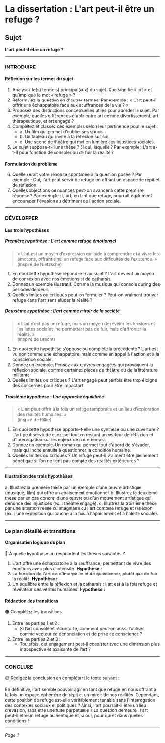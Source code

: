 # La dissertation : L'art peut-il être un refuge ?

## Sujet
**L'art peut-il être un refuge ?**

---

### INTRODUIRE

#### Réflexion sur les termes du sujet

1. Analysez le(s) terme(s) principal(aux) du sujet. Que signifie « art » et qu’implique le mot « refuge » ? 
2. Reformulez la question en d'autres termes. Par exemple : « L'art peut-il offrir une échappatoire face aux souffrances de la vie ? »
3. Proposez des distinctions conceptuelles utiles pour aborder le sujet. Par exemple, quelles différences établir entre art comme divertissement, art thérapeutique, et art engagé ?
4. Complétez et classez ces exemples selon leur pertinence pour le sujet : 
   - a. Un film qui permet d’oublier ses soucis.
   - b. Un tableau qui invite à la réflexion sur soi.
   - c. Une scène de théâtre qui met en lumière des injustices sociales.
5. Le sujet suppose-t-il une thèse ? Si oui, laquelle ? Par exemple : L'art a-t-il pour fonction de consoler ou de fuir la réalité ?

#### Formulation du problème

6. Quelle serait votre réponse spontanée à la question posée ? Par exemple : Oui, l'art peut servir de refuge en offrant un espace de répit et de réflexion.
7. Quelles objections ou nuances peut-on avancer à cette première réponse ? Par exemple : L'art, en tant que refuge, pourrait également encourager l'évasion au détriment de l'action sociale.

---

### DÉVELOPPER

#### Les trois hypothèses

##### Première hypothèse : L'art comme refuge émotionnel

> « L’art est un moyen d’expression qui aide à comprendre et à vivre les émotions, offrant ainsi un refuge face aux difficultés de l’existence. »  
> (inspiré de Nietzsche)

1. En quoi cette hypothèse répond-elle au sujet ? L'art devient un moyen de connexion avec nos émotions et de catharsis.
2. Donnez un exemple illustratif. Comme la musique qui console during des périodes de deuil.
3. Quelles limites ou critiques peut-on formuler ? Peut-on vraiment trouver refuge dans l'art sans éluder la réalité ?

##### Deuxième hypothèse : L'art comme miroir de la société 

> « L’art n’est pas un refuge, mais un moyen de révéler les tensions et les luttes sociales, ne permettant pas de fuir, mais d'affronter la réalité. »  
> (inspiré de Brecht)

1. En quoi cette hypothèse s'oppose ou complète la précédente ? L'art est vu non comme une échappatoire, mais comme un appel à l'action et à la conscience sociale.
2. Donnez un exemple. Pensez aux œuvres engagées qui provoquent la réflexion sociale, comme certaines pièces de théâtre ou de la littérature militante.
3. Quelles limites ou critiques ? L'art engagé peut parfois être trop éloigné des concernés pour être impactant.

##### Troisième hypothèse : Une approche équilibrée

> « L'art peut offrir à la fois un refuge temporaire et un lieu d’exploration des réalités humaines. »  
> (inspiré de Rilke)

1. En quoi cette hypothèse apporte-t-elle une synthèse ou une ouverture ? L'art peut servir de chez-soi tout en restant un vecteur de réflexion et d'interrogation sur les enjeux de notre temps.
2. Donnez un exemple. Un roman qui permet tout d'abord de s'évader, mais qui incite ensuite à questionner la condition humaine.
3. Quelles limites ou critiques ? Un refuge peut-il vraiment être pleinement bénéfique si l’on ne tient pas compte des réalités extérieures ?

---

#### Illustration des trois hypothèses

a. Illustrez la première thèse par un exemple d’une œuvre artistique (musique, film) qui offre un apaisement émotionnel.
b. Illustrez la deuxième thèse par un cas concret d’une œuvre ou d’un mouvement artistique qui dénonce des injustices (ex. : théâtre engagé).
c. Illustrez la troisième thèse par une situation réelle ou imaginaire où l'art combine refuge et réflexion (ex. : une exposition qui touche à la fois à l'apaisement et à l'alerte sociale).

---

### Le plan détaillé et transitions

#### Organisation logique du plan

🔴 À quelle hypothèse correspondent les thèses suivantes ?

1. L'art offre une échappatoire à la souffrance, permettant de vivre des émotions avec plus d'intensité. **Hypothèse :**
2. La fonction de l'art est d'interpeller et de questionner, plutôt que de fuir la réalité. **Hypothèse :**
3. Un équilibre entre la réflexion et la catharsis : l'art est à la fois refuge et révélateur des vérités humaines. **Hypothèse :**

#### Rédaction des transitions

🟠 Complétez les transitions.

1. Entre les parties 1 et 2 :  
   - Si l’art consolé et réconforte, comment peut-on aussi l’utiliser comme vecteur de dénonciation et de prise de conscience ?
2. Entre les parties 2 et 3 :  
   - Toutefois, cet engagement peut-il coexister avec une dimension plus introspective et apaisante de l'art ?

---

### CONCLURE

🟡 Rédigez la conclusion en complétant le texte suivant :

En définitive, l'art semble pouvoir agir en tant que refuge en nous offrant à la fois un espace éphémère de répit et un miroir de nos réalités. Cependant, cette position de refuge est-elle véritablement tenable sans l'interrogation des contextes sociaux et politiques ? Ainsi, l'art pourrait-il être un lieu d'évasion, sans être une fuite perpétuelle ? La question demeure : l'art peut-il être un refuge authentique et, si oui, pour qui et dans quelles conditions ?

--- 

*Page 1*